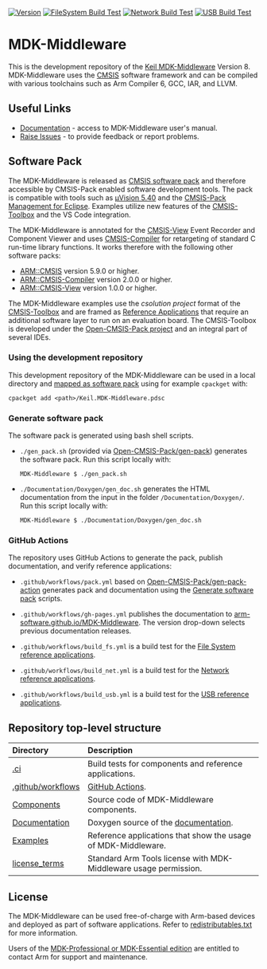 [![Version](https://img.shields.io/github/v/release/arm-software/MDK-Middleware)](https://github.com/ARM-software/MDK-Middleware/releases/latest)
[![FileSystem Build Test](https://img.shields.io/github/actions/workflow/status/Arm-Software/MDK-Middleware/build_fs.yml?logo=arm&logoColor=0091bd&label=FileSystem%20Build%20Test)](./ci)
[![Network Build Test](https://img.shields.io/github/actions/workflow/status/Arm-Software/MDK-Middleware/build_net.yml?logo=arm&logoColor=0091bd&label=Network%20Build%20Test)](./ci)
[![USB Build Test](https://img.shields.io/github/actions/workflow/status/Arm-Software/MDK-Middleware/build_usb.yml?logo=arm&logoColor=0091bd&label=USB%20Build%20Test)](./ci)

# MDK-Middleware

This is the development repository of the [Keil MDK-Middleware](https://www.keil.arm.com/packs/mdk-middleware-keil) Version 8. MDK-Middleware uses the [CMSIS](https://arm-software.github.io/CMSIS_6/main/General/index.html) software framework and can be compiled with various toolchains such as Arm Compiler 6, GCC, IAR, and LLVM.

## Useful Links

- [Documentation](https://arm-software.github.io/MDK-Middleware/latest/General/index.html) - access to MDK-Middleware user's manual.
- [Raise Issues](https://github.com/ARM-software/MDK-Middleware/issues) - to provide feedback or report problems.

## Software Pack

The MDK-Middleware is released as [CMSIS software pack](https://www.keil.arm.com/packs/mdk-middleware-keil/versions/) and therefore accessible by CMSIS-Pack enabled software development tools. The pack is compatible with tools such as [µVision 5.40](https://www.keil.arm.com/#km6-pro-tools) and the [CMSIS-Pack Management for Eclipse](https://github.com/ARM-software/cmsis-pack-eclipse). Examples utilize new features of the [CMSIS-Toolbox](https://github.com/Open-CMSIS-Pack/cmsis-toolbox) and the VS Code integration.

The MDK-Middleware is annotated for the [CMSIS-View](https://arm-software.github.io/CMSIS-View/latest/index.html) Event Recorder and Component Viewer and uses [CMSIS-Compiler](https://arm-software.github.io/CMSIS-Compiler/main/index.html) for retargeting of standard C run-time library functions. It works therefore with the following other software packs:

- [ARM::CMSIS](https://www.keil.arm.com/packs/cmsis-arm) version 5.9.0 or higher.
- [ARM::CMSIS-Compiler](https://www.keil.arm.com/packs/cmsis-compiler-arm) version 2.0.0 or higher.
- [ARM::CMSIS-View](https://www.keil.arm.com/packs/cmsis-view-arm) version 1.0.0 or higher.

The MDK-Middleware examples use the *csolution project* format of the [CMSIS-Toolbox](https://github.com/Open-CMSIS-Pack/cmsis-toolbox) and are framed as [Reference Applications](https://github.com/Open-CMSIS-Pack/cmsis-toolbox/blob/main/docs/ReferenceApplications.md) that require an additional software layer to run on an evaluation board. The CMSIS-Toolbox is developed under the [Open-CMSIS-Pack project](https://github.com/Open-CMSIS-Pack) and an integral part of several IDEs.

### Using the development repository

This development repository of the MDK-Middleware can be used in a local directory and [mapped as software pack](https://github.com/Open-CMSIS-Pack/cmsis-toolbox/blob/main/docs/build-tools.md#install-a-repository) using for example `cpackget` with:

    cpackget add <path>/Keil.MDK-Middleware.pdsc

### Generate software pack

The software pack is generated using bash shell scripts.

- `./gen_pack.sh` (provided via [Open-CMSIS-Pack/gen-pack](
https://github.com/Open-CMSIS-Pack/gen-pack)) generates the software pack. Run this script locally with:

      MDK-Middleware $ ./gen_pack.sh

- `./Documentation/Doxygen/gen_doc.sh` generates the HTML documentation from the input in the folder `/Documentation/Doxygen/`. Run this script locally with:

      MDK-Middleware $ ./Documentation/Doxygen/gen_doc.sh

### GitHub Actions

The repository uses GitHub Actions to generate the pack, publish documentation, and verify reference applications:

- `.github/workflows/pack.yml` based on [Open-CMSIS-Pack/gen-pack-action](https://github.com/Open-CMSIS-Pack/gen-pack-action) generates pack and documentation using the [Generate software pack](#generate-software-pack) scripts.

- `.github/workflows/gh-pages.yml` publishes the documentation to [arm-software.github.io/MDK-Middleware](https://arm-software.github.io/MDK-Middleware/latest/General/index.html). The version drop-down selects previous documentation releases.

- `.github/workflows/build_fs.yml` is a build test for the [File System reference applications](https://github.com/ARM-software/MDK-Middleware/tree/main/Examples/FileSystem).

- `.github/workflows/build_net.yml` is a build test for the [Network reference applications](https://github.com/ARM-software/MDK-Middleware/tree/main/Examples/Network).

- `.github/workflows/build_usb.yml` is a build test for the [USB reference applications](https://github.com/ARM-software/MDK-Middleware/tree/main/Examples/USB).

## Repository top-level structure

Directory                   | Description
:---------------------------|:--------------
[.ci](https://github.com/ARM-software/MDK-Middleware/tree/main/.ci)                              | Build tests for components and reference applications.
[.github/workflows](https://github.com/ARM-software/MDK-Middleware/tree/main/.github/workflows)  | [GitHub Actions](#github-actions).
[Components](https://github.com/ARM-software/MDK-Middleware/tree/main/Components)                | Source code of MDK-Middleware components.
[Documentation](https://github.com/ARM-software/MDK-Middleware/tree/main/Documentation)          | Doxygen source of the [documentation](https://arm-software.github.io/MDK-Middleware/latest/General/index.html).
[Examples](https://github.com/ARM-software/MDK-Middleware/tree/main/Examples)                    | Reference applications that show the usage of MDK-Middleware.
[license_terms](https://github.com/ARM-software/MDK-Middleware/tree/main/license_terms)          | Standard Arm Tools license with MDK-Middleware usage permission.

## License

The MDK-Middleware can be used free-of-charge with Arm-based devices and deployed as part of software applications. Refer to [redistributables.txt](https://github.com/ARM-software/MDK-Middleware/blob/main/license_terms/redistributables.txt) for more information.

Users of the [MDK-Professional or MDK-Essential edition](https://www.keil.arm.com/keil-mdk/#mdk-v6-editions) are entitled to contact Arm for support and maintenance.
